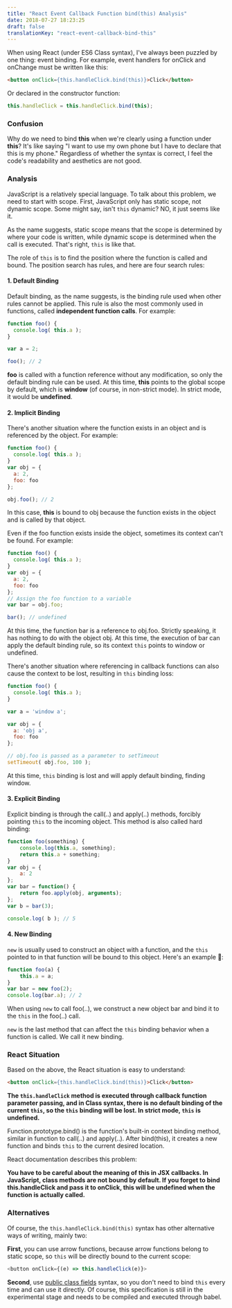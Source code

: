 ```yaml
---
title: "React Event Callback Function bind(this) Analysis"
date: 2018-07-27 18:23:25
draft: false
translationKey: "react-event-callback-bind-this"
---
```


When using React (under ES6 Class syntax), I've always been puzzled by one thing: event binding. For example, event handlers for onClick and onChange must be written like this:

``` html
<button onClick={this.handleClick.bind(this)}>Click</button>
```

Or declared in the constructor function:

``` js
this.handleClick = this.handleClick.bind(this);
```

### Confusion

Why do we need to bind **this** when we're clearly using a function under **this**? It's like saying "I want to use my own phone but I have to declare that this is my phone." Regardless of whether the syntax is correct, I feel the code's readability and aesthetics are not good.

### Analysis

JavaScript is a relatively special language. To talk about this problem, we need to start with scope. First, JavaScript only has static scope, not dynamic scope. Some might say, isn't `this` dynamic? NO, it just seems like it.

As the name suggests, static scope means that the scope is determined by where your code is written, while dynamic scope is determined when the call is executed. That's right, `this` is like that.

The role of `this` is to find the position where the function is called and bound. The position search has rules, and here are four search rules:

#### 1. Default Binding

Default binding, as the name suggests, is the binding rule used when other rules cannot be applied. This rule is also the most commonly used in functions, called **independent function calls**. For example:

``` js
function foo() { 
  console.log( this.a );
}

var a = 2; 

foo(); // 2
```

**foo** is called with a function reference without any modification, so only the default binding rule can be used. At this time, **this** points to the global scope by default, which is **window** (of course, in non-strict mode). In strict mode, it would be **undefined**.

#### 2. Implicit Binding

There's another situation where the function exists in an object and is referenced by the object. For example:

``` js
function foo() { 
  console.log( this.a );
}
var obj = { 
  a: 2,
  foo: foo 
};

obj.foo(); // 2
```

In this case, **this** is bound to obj because the function exists in the object and is called by that object.

Even if the foo function exists inside the object, sometimes its context can't be found. For example:

``` js
function foo() { 
  console.log( this.a );
}
var obj = { 
  a: 2,
  foo: foo 
};
// Assign the foo function to a variable
var bar = obj.foo; 

bar(); // undefined
```

At this time, the function bar is a reference to obj.foo. Strictly speaking, it has nothing to do with the object obj. At this time, the execution of bar can apply the default binding rule, so its context `this` points to window or undefined.

There's another situation where referencing in callback functions can also cause the context to be lost, resulting in `this` binding loss:

``` js
function foo() { 
  console.log( this.a );
}

var a = 'window a';

var obj = { 
  a: 'obj a',
  foo: foo 
};

// obj.foo is passed as a parameter to setTimeout 
setTimeout( obj.foo, 100 ); 
```

At this time, `this` binding is lost and will apply default binding, finding window.

#### 3. Explicit Binding

Explicit binding is through the call(..) and apply(..) methods, forcibly pointing `this` to the incoming object. This method is also called hard binding:

``` js
function foo(something) {
    console.log(this.a, something);
    return this.a + something;
}
var obj = {
    a: 2
};
var bar = function() {
    return foo.apply(obj, arguments);
};
var b = bar(3);

console.log( b ); // 5
```

#### 4. New Binding

`new` is usually used to construct an object with a function, and the `this` pointed to in that function will be bound to this object. Here's an example 🌰:

``` js
function foo(a) {
    this.a = a;
}
var bar = new foo(2);
console.log(bar.a); // 2
```

When using `new` to call foo(..), we construct a new object bar and bind it to the `this` in the foo(..) call.

`new` is the last method that can affect the `this` binding behavior when a function is called. We call it new binding.

### React Situation

Based on the above, the React situation is easy to understand:

``` html
<button onClick={this.handleClick.bind(this)}>Click</button>
```

**The `this.handleClick` method is executed through callback function parameter passing, and in Class syntax, there is no default binding of the current `this`, so the `this` binding will be lost. In strict mode, `this` is undefined.**

Function.prototype.bind() is the function's built-in context binding method, similar in function to call(..) and apply(..). After bind(this), it creates a new function and binds `this` to the current desired location.

React documentation describes this problem:

**You have to be careful about the meaning of this in JSX callbacks. In JavaScript, class methods are not bound by default. If you forget to bind this.handleClick and pass it to onClick, this will be undefined when the function is actually called.**

### Alternatives

Of course, the `this.handleClick.bind(this)` syntax has other alternative ways of writing, mainly two:

**First**, you can use arrow functions, because arrow functions belong to static scope, so `this` will be directly bound to the current scope:

``` js
<button onClick={(e) => this.handleClick(e)}>
```

**Second**, use [public class fields](https://babeljs.io/docs/en/babel-plugin-transform-class-properties/) syntax, so you don't need to bind `this` every time and can use it directly. Of course, this specification is still in the experimental stage and needs to be compiled and executed through babel.

